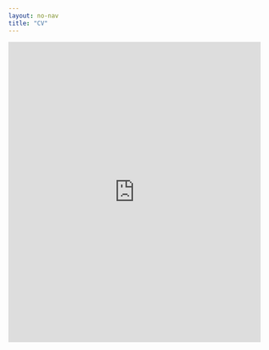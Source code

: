 ```yaml
---
layout: no-nav
title: "CV"
---
```


<iframe src="https://docs.google.com/viewer?url=https://github.com/ljx0204/ljx0204.github.io/raw/main/folder/CV.pdf&embedded=true" style="width:100%; height:600px;" frameborder="0"></iframe>
